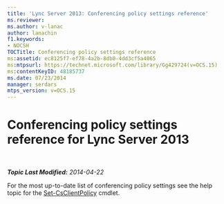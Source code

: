 ```yaml
---
title: 'Lync Server 2013: Conferencing policy settings reference'
ms.reviewer: 
ms.author: v-lanac
author: lanachin
f1.keywords:
- NOCSH
TOCTitle: Conferencing policy settings reference
ms:assetid: ec8125f7-ef78-4a2b-8db0-4dd3cf5a4065
ms:mtpsurl: https://technet.microsoft.com/library/Gg429724(v=OCS.15)
ms:contentKeyID: 48185737
ms.date: 07/23/2014
manager: serdars
mtps_version: v=OCS.15
---
```


<div data-xmlns="http://www.w3.org/1999/xhtml">

<div class="topic" data-xmlns="http://www.w3.org/1999/xhtml" data-msxsl="urn:schemas-microsoft-com:xslt" data-cs="http://msdn.microsoft.com/en-us/">

<div data-asp="http://msdn2.microsoft.com/asp">

# Conferencing policy settings reference for Lync Server 2013

</div>

<div id="mainSection">

<div id="mainBody">

<span> </span>

_**Topic Last Modified:** 2014-04-22_

For the most up-to-date list of conferencing policy settings see the help topic for the [Set-CsClientPolicy](https://docs.microsoft.com/powershell/module/skype/Set-CsClientPolicy) cmdlet.

</div>

<span> </span>

</div>

</div>

</div>

